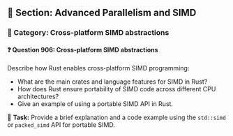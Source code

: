 ## 📘 Section: Advanced Parallelism and SIMD
### 🔹 Category: Cross-platform SIMD abstractions
#### ❓ Question 906: Cross-platform SIMD abstractions

Describe how Rust enables cross-platform SIMD programming:

- What are the main crates and language features for SIMD in Rust?
- How does Rust ensure portability of SIMD code across different CPU architectures?
- Give an example of using a portable SIMD API in Rust.

🔧 **Task:** Provide a brief explanation and a code example using the `std::simd` or `packed_simd` API for portable SIMD.
